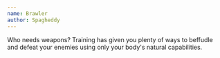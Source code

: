 ```yaml
---
name: Brawler
author: Spagheddy
---
```

Who needs weapons? Training has given you plenty of ways to beffudle and defeat your enemies using only your body's natural capabilities.
